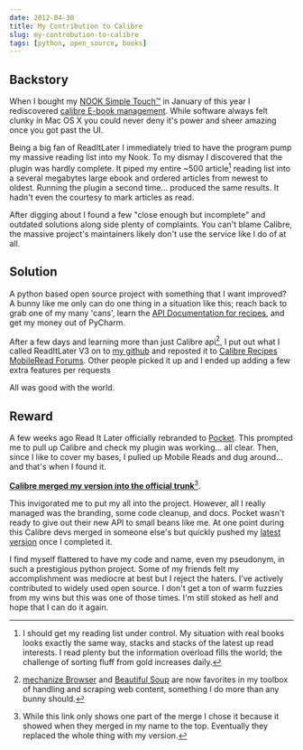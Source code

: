 ```yaml
---
date: 2012-04-30
title: My Contribution to Calibre
slug: my-controbution-to-calibre
tags: [python, open_source, books]
---
```


## Backstory

When I bought my [NOOK Simple Touch™](http://www.barnesandnoble.com/p/nook-simple-touch-barnes-noble/1102344735) in January of this year I rediscovered [calibre E-book management](http://calibre-ebook.com/). While software always felt clunky in Mac OS X you could never deny it's power and sheer amazing once you got past the UI.

Being a big fan of ReadItLater I immediately tried to have the program pump my massive reading list into my Nook. To my dismay I discovered that the plugin was hardly complete. It piped my entire ~500 article[^size] reading list into a several megabytes large ebook and ordered articles from newest to oldest. Running the plugin a second time… produced the same results. It hadn't even the courtesy to mark articles as read.

[^size]: I should get my reading list under control. My situation with real books looks exactly the same way, stacks and stacks of the latest up read interests. I read plenty but the information overload fills the world; the challenge of sorting fluff from gold increases daily.

After digging about I found a few "close enough but incomplete" and outdated solutions along side plenty of complaints. You can't blame Calibre, the massive project's maintainers likely don't use the service like I do of at all.

## Solution

A python based open source project with something that I want improved? A bunny like me only can do one thing in a situation like this; reach back to grab one of my many 'cans', learn the [API Documentation for recipes](http://manual.calibre-ebook.com/news_recipe.html), and get my money out of PyCharm.

After a few days and learning more than just Calibre api[^browser], I put out what I called ReadItLater V3 on to [my github](https://github.com/onlyhavecans/ReadItLater-Calibre-Plugin) and reposted it to [Calibre Recipes MobileRead Forums](http://www.mobileread.com/forums/forumdisplay.php?f=228). Other people picked it up and I ended up adding a few extra features per requests

[^browser]: [mechanize Browser](http://wwwsearch.sourceforge.net/mechanize/) and [Beautiful Soup](http://www.crummy.com/software/BeautifulSoup/bs3/documentation.html) are now favorites in my toolbox of handling and scraping web content, something I do more than any bunny should.

All was good with the world.

## Reward

A few weeks ago Read It Later officially rebranded to [Pocket](http://getpocket.com). This prompted me to pull up Calibre and check my plugin was working… all clear. Then, since I like to cover my bases, I pulled up Mobile Reads and dug around… and that's when I found it.

[**Calibre merged my version into the official trunk**](http://bazaar.launchpad.net/~kovid/calibre/trunk/revision/11867.1.2)[^linkchoice].

This invigorated me to put my all into the project. However, all I really managed was the branding, some code cleanup, and docs. Pocket wasn't ready to give out their new API to small beans like me. At one point during this Calibre devs merged in someone else's but quickly pushed my [latest version](http://bazaar.launchpad.net/~kovid/calibre/trunk/revision/11935) once I completed it.

[^linkchoice]: While this link only shows one part of the merge I chose it because it showed when they merged in my name to the top. Eventually they replaced the whole thing with my version.

I find myself flattered to have my code and name, even my pseudonym, in such a prestigious python project. Some of my friends felt my accomplishment was mediocre at best but I reject the haters. I've actively contributed to widely used open source. I don't get a ton of warm fuzzies from my wins but this was one of those times. I'm still stoked as hell and hope that I can do it again.
